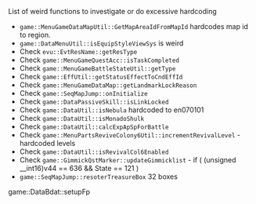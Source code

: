List of weird functions to investigate or do excessive hardcoding

* `game::MenuGameDataMapUtil::GetMapAreaIdFromMapId` hardcodes map id to region.
* `game::DataMenuUtil::isEquipStyleViewSys` is weird
* Check `evu::EvtResName::getResType`
* Check `game::MenuGameQuestAcc::isTaskCompleted`
* Check `game::MenuGameBattleStateUtil::getType`
* Check `game::EffUtil::getStatusEffectToCndEffId`
* Check `game::MenuGameDataMap::getLandmarkLockReason`
* Check `game::SeqMapJump::onInitialize`
* Check `game::DataPassiveSkill::isLinkLocked`
* Check `game::DataUtil::isNebula` hardcoded to en070101
* Check `game::DataUtil::isMonadoShulk`
* Check `game::DataUtil::calcExpApSpForBattle`
* Check `game::MenuPartsReviveColony6Util::incrementRevivalLevel` - hardcoded levels
* Check `game::DataUtil::isRevivalCol6Enabled`
* Check `game::GimmickQstMarker::updateGimmicklist` - if ( (unsigned __int16)v44 == 636 && State == 121 )
* `game::SeqMapJump::resoterTreasureBox` 32 boxes

game::DataBdat::setupFp
